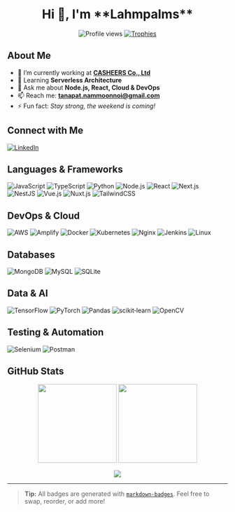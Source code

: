 <h1 align="center">Hi 👋, I'm **Lahmpalms**</h1>
<p align="center">
  <img src="https://komarev.com/ghpvc/?username=lahmpalms&label=Profile%20views&color=0e75b6&style=flat" alt="Profile views"/>
  <a href="https://github.com/ryo-ma/github-profile-trophy">
    <img src="https://github-profile-trophy.vercel.app/?username=lahmpalms&margin-w=10" alt="Trophies"/>
  </a>
</p>

## About Me

* 🔭 I’m currently working at **[CASHEERS Co., Ltd](https://casheers.com/)**
* 🌱 Learning **Serverless Architecture**
* 💬 Ask me about **Node.js, React, Cloud & DevOps**
* 📫 Reach me: **[tanapat.nammoonnoi@gmail.com](mailto:tanapat.nammoonnoi@gmail.com)**
* ⚡ Fun fact: *Stay strong, the weekend is coming!*

## Connect with Me

[![LinkedIn](https://img.shields.io/badge/LinkedIn-0A66C2?style=for-the-badge\&logo=linkedin\&logoColor=white)](https://linkedin.com/in/tanapatna)

## Languages & Frameworks

![JavaScript](https://img.shields.io/badge/JavaScript-F7DF1E?style=for-the-badge\&logo=javascript\&logoColor=black)
![TypeScript](https://img.shields.io/badge/TypeScript-3178C6?style=for-the-badge\&logo=typescript\&logoColor=white)
![Python](https://img.shields.io/badge/Python-3776AB?style=for-the-badge\&logo=python\&logoColor=white)
![Node.js](https://img.shields.io/badge/Node.js-339933?style=for-the-badge\&logo=nodedotjs\&logoColor=white)
![React](https://img.shields.io/badge/React-61DAFB?style=for-the-badge\&logo=react\&logoColor=black)
![Next.js](https://img.shields.io/badge/Next.js-000000?style=for-the-badge\&logo=nextdotjs\&logoColor=white)
![NestJS](https://img.shields.io/badge/NestJS-EA2845?style=for-the-badge\&logo=nestjs\&logoColor=white)
![Vue.js](https://img.shields.io/badge/Vue.js-35495E?style=for-the-badge\&logo=vuedotjs\&logoColor=4FC08D)
![Nuxt.js](https://img.shields.io/badge/Nuxt.js-00DC82?style=for-the-badge\&logo=nuxtdotjs\&logoColor=white)
![TailwindCSS](https://img.shields.io/badge/TailwindCSS-38B2AC?style=for-the-badge\&logo=tailwindcss\&logoColor=white)

## DevOps & Cloud

![AWS](https://img.shields.io/badge/AWS-232F3E?style=for-the-badge\&logo=amazonaws\&logoColor=white)
![Amplify](https://img.shields.io/badge/Amplify-FF9900?style=for-the-badge\&logo=awsamplify\&logoColor=white)
![Docker](https://img.shields.io/badge/Docker-2496ED?style=for-the-badge\&logo=docker\&logoColor=white)
![Kubernetes](https://img.shields.io/badge/Kubernetes-326CE5?style=for-the-badge\&logo=kubernetes\&logoColor=white)
![Nginx](https://img.shields.io/badge/Nginx-009639?style=for-the-badge\&logo=nginx\&logoColor=white)
![Jenkins](https://img.shields.io/badge/Jenkins-D24939?style=for-the-badge\&logo=jenkins\&logoColor=white)
![Linux](https://img.shields.io/badge/Linux-FCC624?style=for-the-badge\&logo=linux\&logoColor=black)

## Databases

![MongoDB](https://img.shields.io/badge/MongoDB-47A248?style=for-the-badge\&logo=mongodb\&logoColor=white)
![MySQL](https://img.shields.io/badge/MySQL-4479A1?style=for-the-badge\&logo=mysql\&logoColor=white)
![SQLite](https://img.shields.io/badge/SQLite-003B57?style=for-the-badge\&logo=sqlite\&logoColor=white)

## Data & AI

![TensorFlow](https://img.shields.io/badge/TensorFlow-FF6F00?style=for-the-badge\&logo=tensorflow\&logoColor=white)
![PyTorch](https://img.shields.io/badge/PyTorch-EE4C2C?style=for-the-badge\&logo=pytorch\&logoColor=white)
![Pandas](https://img.shields.io/badge/Pandas-150458?style=for-the-badge\&logo=pandas\&logoColor=white)
![scikit‑learn](https://img.shields.io/badge/scikit--learn-F7931E?style=for-the-badge\&logo=scikitlearn\&logoColor=white)
![OpenCV](https://img.shields.io/badge/OpenCV-5C3EE8?style=for-the-badge\&logo=opencv\&logoColor=white)

## Testing & Automation

![Selenium](https://img.shields.io/badge/Selenium-43B02A?style=for-the-badge\&logo=selenium\&logoColor=white)
![Postman](https://img.shields.io/badge/Postman-FF6C37?style=for-the-badge\&logo=postman\&logoColor=white)

## GitHub Stats

<p align="center">
  <img src="https://github-readme-stats.vercel.app/api?username=lahmpalms&show_icons=true&hide=issues,stars&theme=default" height="180" />
  <img src="https://github-readme-stats.vercel.app/api/top-langs/?username=lahmpalms&layout=compact&hide=html,css&theme=default" height="180" />
</p>
<p align="center">
  <img src="https://github-readme-streak-stats.herokuapp.com?user=lahmpalms&theme=default" />
</p>

---

> **Tip:** All badges are generated with [`markdown-badges`](https://ileriayo.github.io/markdown-badges/). Feel free to swap, reorder, or add more!
